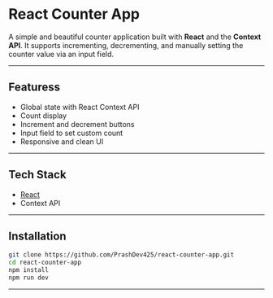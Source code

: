 # React Counter App

A simple and beautiful counter application built with **React** and the **Context API**. It supports incrementing, decrementing, and manually setting the counter value via an input field.

---

## Featuress

- Global state with React Context API
- Count display
- Increment and decrement buttons
- Input field to set custom count
- Responsive and clean UI

---

## Tech Stack

- [React](https://reactjs.org/)
- Context API

---

## Installation

```bash
git clone https://github.com/PrashDev425/react-counter-app.git
cd react-counter-app
npm install
npm run dev
```

---